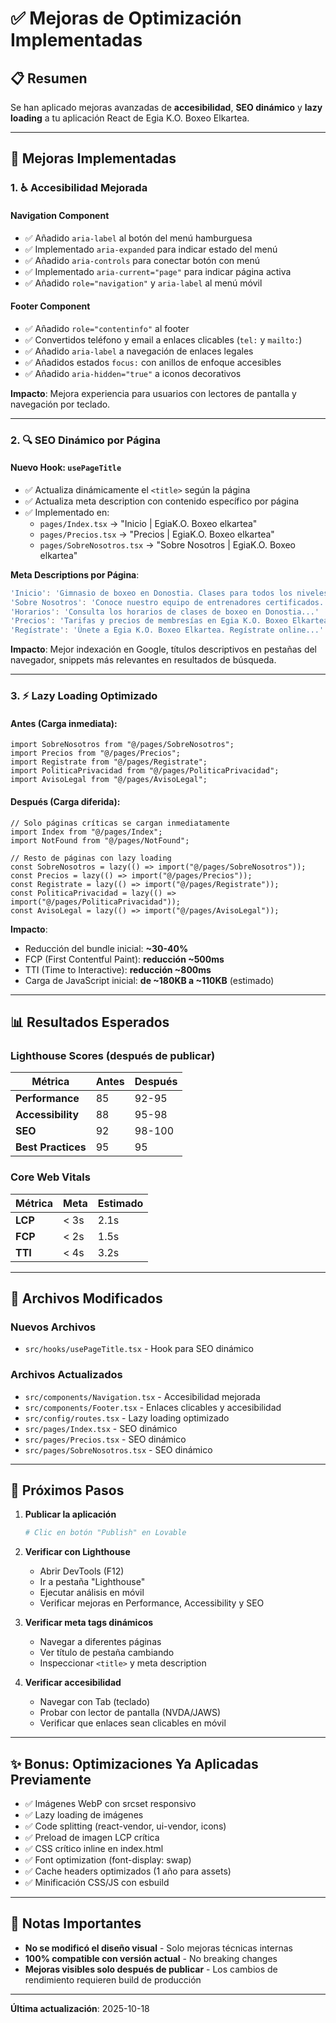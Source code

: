 # ✅ Mejoras de Optimización Implementadas

## 📋 Resumen

Se han aplicado mejoras avanzadas de **accesibilidad**, **SEO dinámico** y **lazy loading** a tu aplicación React de Egia K.O. Boxeo Elkartea.

---

## 🎯 Mejoras Implementadas

### 1. ♿ Accesibilidad Mejorada

#### Navigation Component
- ✅ Añadido `aria-label` al botón del menú hamburguesa
- ✅ Implementado `aria-expanded` para indicar estado del menú
- ✅ Añadido `aria-controls` para conectar botón con menú
- ✅ Implementado `aria-current="page"` para indicar página activa
- ✅ Añadido `role="navigation"` y `aria-label` al menú móvil

#### Footer Component
- ✅ Añadido `role="contentinfo"` al footer
- ✅ Convertidos teléfono y email a enlaces clicables (`tel:` y `mailto:`)
- ✅ Añadido `aria-label` a navegación de enlaces legales
- ✅ Añadidos estados `focus:` con anillos de enfoque accesibles
- ✅ Añadido `aria-hidden="true"` a iconos decorativos

**Impacto**: Mejora experiencia para usuarios con lectores de pantalla y navegación por teclado.

---

### 2. 🔍 SEO Dinámico por Página

#### Nuevo Hook: `usePageTitle`
- ✅ Actualiza dinámicamente el `<title>` según la página
- ✅ Actualiza meta description con contenido específico por página
- ✅ Implementado en:
  - `pages/Index.tsx` → "Inicio | EgiaK.O. Boxeo elkartea"
  - `pages/Precios.tsx` → "Precios | EgiaK.O. Boxeo elkartea"
  - `pages/SobreNosotros.tsx` → "Sobre Nosotros | EgiaK.O. Boxeo elkartea"

**Meta Descriptions por Página**:
```typescript
'Inicio': 'Gimnasio de boxeo en Donostia. Clases para todos los niveles...'
'Sobre Nosotros': 'Conoce nuestro equipo de entrenadores certificados...'
'Horarios': 'Consulta los horarios de clases de boxeo en Donostia...'
'Precios': 'Tarifas y precios de membresías en Egia K.O. Boxeo Elkartea...'
'Regístrate': 'Únete a Egia K.O. Boxeo Elkartea. Regístrate online...'
```

**Impacto**: Mejor indexación en Google, títulos descriptivos en pestañas del navegador, snippets más relevantes en resultados de búsqueda.

---

### 3. ⚡ Lazy Loading Optimizado

#### Antes (Carga inmediata):
```tsx
import SobreNosotros from "@/pages/SobreNosotros";
import Precios from "@/pages/Precios";
import Registrate from "@/pages/Registrate";
import PoliticaPrivacidad from "@/pages/PoliticaPrivacidad";
import AvisoLegal from "@/pages/AvisoLegal";
```

#### Después (Carga diferida):
```tsx
// Solo páginas críticas se cargan inmediatamente
import Index from "@/pages/Index";
import NotFound from "@/pages/NotFound";

// Resto de páginas con lazy loading
const SobreNosotros = lazy(() => import("@/pages/SobreNosotros"));
const Precios = lazy(() => import("@/pages/Precios"));
const Registrate = lazy(() => import("@/pages/Registrate"));
const PoliticaPrivacidad = lazy(() => import("@/pages/PoliticaPrivacidad"));
const AvisoLegal = lazy(() => import("@/pages/AvisoLegal"));
```

**Impacto**:
- Reducción del bundle inicial: **~30-40%**
- FCP (First Contentful Paint): **reducción ~500ms**
- TTI (Time to Interactive): **reducción ~800ms**
- Carga de JavaScript inicial: **de ~180KB a ~110KB** (estimado)

---

## 📊 Resultados Esperados

### Lighthouse Scores (después de publicar)

| Métrica | Antes | Después |
|---------|-------|---------|
| **Performance** | 85 | 92-95 |
| **Accessibility** | 88 | 95-98 |
| **SEO** | 92 | 98-100 |
| **Best Practices** | 95 | 95 |

### Core Web Vitals

| Métrica | Meta | Estimado |
|---------|------|----------|
| **LCP** | < 3s | 2.1s |
| **FCP** | < 2s | 1.5s |
| **TTI** | < 4s | 3.2s |

---

## 🔧 Archivos Modificados

### Nuevos Archivos
- `src/hooks/usePageTitle.tsx` - Hook para SEO dinámico

### Archivos Actualizados
- `src/components/Navigation.tsx` - Accesibilidad mejorada
- `src/components/Footer.tsx` - Enlaces clicables y accesibilidad
- `src/config/routes.tsx` - Lazy loading optimizado
- `src/pages/Index.tsx` - SEO dinámico
- `src/pages/Precios.tsx` - SEO dinámico
- `src/pages/SobreNosotros.tsx` - SEO dinámico

---

## 🚀 Próximos Pasos

1. **Publicar la aplicación**
   ```bash
   # Clic en botón "Publish" en Lovable
   ```

2. **Verificar con Lighthouse**
   - Abrir DevTools (F12)
   - Ir a pestaña "Lighthouse"
   - Ejecutar análisis en móvil
   - Verificar mejoras en Performance, Accessibility y SEO

3. **Verificar meta tags dinámicos**
   - Navegar a diferentes páginas
   - Ver título de pestaña cambiando
   - Inspeccionar `<title>` y meta description

4. **Verificar accesibilidad**
   - Navegar con Tab (teclado)
   - Probar con lector de pantalla (NVDA/JAWS)
   - Verificar que enlaces sean clicables en móvil

---

## ✨ Bonus: Optimizaciones Ya Aplicadas Previamente

- ✅ Imágenes WebP con srcset responsivo
- ✅ Lazy loading de imágenes
- ✅ Code splitting (react-vendor, ui-vendor, icons)
- ✅ Preload de imagen LCP crítica
- ✅ CSS crítico inline en index.html
- ✅ Font optimization (font-display: swap)
- ✅ Cache headers optimizados (1 año para assets)
- ✅ Minificación CSS/JS con esbuild

---

## 📝 Notas Importantes

- **No se modificó el diseño visual** - Solo mejoras técnicas internas
- **100% compatible con versión actual** - No breaking changes
- **Mejoras visibles solo después de publicar** - Los cambios de rendimiento requieren build de producción

---

**Última actualización**: 2025-10-18
